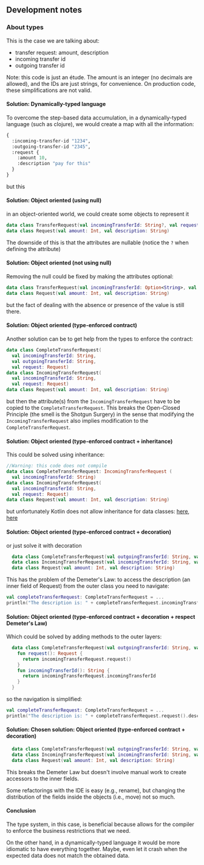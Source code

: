 

## Development notes

### About types

This is the case we are talking about:

  * transfer request: amount, description
  * incoming transfer id
  * outgoing transfer id

Note: this code is just an étude. The amount is an integer (no decimals are allowed), and the IDs are just strings, for convenience. On production code, these simplifications are not valid.

#### Solution: Dynamically-typed language

To overcome the step-based data accumulation, in a dynamically-typed language (such as clojure), we would create a map with all the information:

```lisp
{
  :incoming-transfer-id "1234",
  :outgoing-transfer-id "2345",
  :request {
    :amount 10,
    :description "pay for this"
  }
}
```

but this 

#### Solution: Object oriented (using null)

in an object-oriented world, we could create some objects to represent it

```kotlin
data class TransferRequest(val incomingTransferId: String?, val request: Request)
data class Request(val amount: Int, val description: String)
```

The downside of this is that the attributes are nullable (notice the `?` when defining the attribute)

#### Solution: Object oriented (not using null)

Removing the null could be fixed by making the attributes optional:

```kotlin
data class TransferRequest(val incomingTransferId: Option<String>, val request: Option<Request>)
data class Request(val amount: Int, val description: String)
```

but the fact of dealing with the absence or presence of the value is still there.

#### Solution: Object oriented (type-enforced contract)

Another solution can be to get help from the types to enforce the contract:

```kotlin
data class CompleteTransferRequest(
  val incomingTransferId: String,
  val outgoingTransferId: String, 
  val request: Request)
data class IncomingTransferRequest(
  val incomingTransferId: String,
  val request: Request)
data class Request(val amount: Int, val description: String)
```

but then the attribute(s) from the `IncomingTransferRequest` have to be copied to the `CompleteTransferRequest`. This breaks the Open-Closed Principle (the smell is the Shotgun Surgery) in the sense that modifying the `IncomingTransferRequest` also implies modification to the `CompleteTransferRequest`.

#### Solution: Object oriented (type-enforced contract + inheritance)

This could be solved using inheritance:

```kotlin
//Warning: this code does not compile
data class CompleteTransferRequest: IncomingTransferRequest (
  val incomingTransferId: String)
data class IncomingTransferRequest(
  val incomingTransferId: String,
  val request: Request)
data class Request(val amount: Int, val description: String)
```

but unfortunately Kotlin does not allow inheritance for data classes: [here](https://stackoverflow.com/questions/26444145/extend-data-class-in-kotlin), [here](https://stackoverflow.com/questions/44266602/why-kotlin-modifier-open-is-incompatible-with-data)

#### Solution: Object oriented (type-enforced contract + decoration)

or just solve it with decoration

```kotlin
  data class CompleteTransferRequest(val outgoingTransferId: String, val incomingTransferRequest: IncomingTransferRequest)
  data class IncomingTransferRequest(val incomingTransferId: String, val transferRequest: TransferRequest)
  data class Request(val amount: Int, val description: String)
```

This has the problem of the Demeter's Law: to access the description (an inner field of Request) from the outer class you need to navigate:

```kotlin
val completeTransferRequest: CompleteTransferRequest = ...
println("The description is: " + completeTransferRequest.incomingTransferRequest.transferRequest.description)
```

#### Solution: Object oriented (type-enforced contract + decoration + respect Demeter's Law)

Which could be solved by adding methods to the outer layers:

```kotlin
  data class CompleteTransferRequest(val outgoingTransferId: String, val incomingTransferRequest: IncomingTransferRequest){
    fun request(): Request {
      return incomingTransferRequest.request()
    }
    fun incomingTransferId(): String {
      return incomingTransferRequest.incomingTransferId
    }
  }
```

so the navigation is simplified:

```kotlin
val completeTransferRequest: CompleteTransferRequest = ...
println("The description is: " + completeTransferRequest.request().description)
```

#### Solution: Chosen solution: Object oriented (type-enforced contract + decoration)

```kotlin
  data class CompleteTransferRequest(val outgoingTransferId: String, val incomingTransferRequest: IncomingTransferRequest)
  data class IncomingTransferRequest(val incomingTransferId: String, val transferRequest: TransferRequest)
  data class Request(val amount: Int, val description: String)
```

This breaks the Demeter Law but doesn't involve manual work to create accessors to the inner fields.

Some refactorings with the IDE is easy (e.g., rename), but changing the distribution of the fields inside the objects (i.e., move) not so much.


#### Conclusion

The type system, in this case, is beneficial because allows for the compiler to enforce the business restrictions that we need.

On the other hand, in a dynamically-typed language it would be more idiomatic to have everything together. Maybe, even let it crash when the expected data does not match the obtained data.
